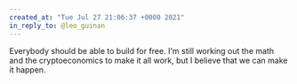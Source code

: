 ```yaml
---
created_at: "Tue Jul 27 21:06:37 +0000 2021"
in_reply_to: @leo_guinan
---
```


Everybody should be able to build for free. I'm still working out the math and the cryptoeconomics to make it all work, but I believe that we can make it happen.